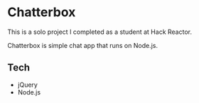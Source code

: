 Chatterbox
==============

This is a solo project I completed as a student at Hack Reactor.

Chatterbox is simple chat app that runs on Node.js.

## Tech

- jQuery
- Node.js

